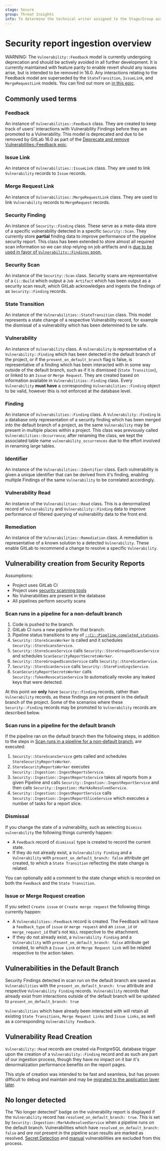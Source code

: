 ```yaml
---
stage: Secure
group: Threat Insights
info: To determine the technical writer assigned to the Stage/Group associated with this page, see https://handbook.gitlab.com/handbook/product/ux/technical-writing/#assignments
---
```


# Security report ingestion overview

WARNING:
The `Vulnerability::Feedback` model is currently undergoing deprecation and should be actively avoided in all further development. It is currently maintained with feature parity to enable revert should any issues arise, but is intended to be removed in 16.0. Any interactions relating to the Feedback model are superseded by the `StateTransition`, `IssueLink`, and `MergeRequestLink` models. You can find out more on [in this epic](https://gitlab.com/groups/gitlab-org/-/epics/5629).

## Commonly used terms

### Feedback

An instance of `Vulnerabilities::Feedback` class. They are created to keep track of users' interactions with Vulnerability Findings before they are promoted to a Vulnerability. This model is deprecated and due to be removed by GitLab 16.0 as part of the [Deprecate and remove Vulnerabilities::Feedback epic](https://gitlab.com/groups/gitlab-org/-/epics/5629).

### Issue Link

An instance of `Vulnerabilities::IssueLink` class. They are used to link `Vulnerability` records to `Issue` records.

### Merge Request Link

An instance of `Vulnerabilities::MergeRequestLink` class. They are used to link `Vulnerability` records to `MergeRequest` records.

### Security Finding

An instance of `Security::Finding` class. These serve as a meta-data store of a specific vulnerability detected in a specific `Security::Scan`. They currently store **partial** finding data to improve performance of the pipeline security report. This class has been extended to store almost all required scan information so we can stop relying on job artifacts and is [due to be used in favor of `Vulnerability::Findings` soon.](https://gitlab.com/gitlab-org/gitlab/-/issues/393394)

### Security Scan

An instance of the `Security::Scan` class. Security scans are representative of a `Ci::Build` which output a `Job Artifact` which has been output as a security scan result, which GitLab acknowledges and ingests the findings of as `Security::Finding` records.

### State Transition

An instance of the `Vulnerabilities::StateTransition` class. This model represents a state change of a respective Vulnerability record, for example the dismissal of a vulnerability which has been determined to be safe.

### Vulnerability

An instance of `Vulnerability` class. A `Vulnerability` is representative of a `Vulnerability::Finding` which has been detected in the default branch of the project, or if the `present_on_default_branch` flag is false, is representative of a finding which has been interacted with in some way outside of the default branch, such as if it is dismissed (`State Transition`), or linked to an `Issue` or `Merge Request`. They are created based on information available in `Vulnerabilities::Finding` class. Every `Vulnerability` **must have** a corresponding `Vulnerabilities::Finding` object to be valid, however this is not enforced at the database level.

### Finding

An instance of `Vulnerabilities::Finding` class. A `Vulnerability::Finding` is a database only representation of a security finding which has been merged into the default branch of a project, as the same `Vulnerability` may be present in multiple places within a project. This class was previously called `Vulnerabilities::Occurrence`; after renaming the class, we kept the associated table name `vulnerability_occurrences` due to the effort involved in renaming large tables.

### Identifier

An instance of the `Vulnerabilities::Identifier` class. Each vulnerability is given a unique identifier that can be derived from it's finding, enabling multiple Findings of the same `Vulnerability` to be correlated accordingly.

### Vulnerability Read

An instance of the `Vulnerabilities::Read` class. This is a denormalized record of `Vulnerability` and `Vulnerability::Finding` data to improve performance of filtered querying of vulnerability data to the front end.

### Remediation

An instance of the `Vulnerabilities::Remediation` class. A remediation is representative of a known solution to a detected `Vulnerability`. These enable GitLab to recommend a change to resolve a specific `Vulnerability`.

## Vulnerability creation from Security Reports

Assumptions:

- Project uses GitLab CI
- Project uses [security scanning tools](../../user/application_security)
- No Vulnerabilities are present in the database
- All pipelines perform security scans

### Scan runs in a pipeline for a non-default branch

1. Code is pushed to the branch.
1. GitLab CI runs a new pipeline for that branch.
1. Pipeline status transitions to any of [`::Ci::Pipeline.completed_statuses`](https://gitlab.com/gitlab-org/gitlab/-/blob/354261b2fe4fc5b86d1408467beadd90e466ce0a/app/models/concerns/ci/has_status.rb#L12).
1. `Security::StoreScansWorker` is called and it schedules `Security::StoreScansService`.
1. `Security::StoreScansService` calls `Security::StoreGroupedScansService` and schedules `ScanSecurityReportSecretsWorker`.
1. `Security::StoreGroupedScansService` calls `Security::StoreScanService`.
1. `Security::StoreScanService` calls `Security::StoreFindingsService`.
1. `ScanSecurityReportSecretsWorker` calls `Security::TokenRevocationService` to automatically revoke any leaked keys that were detected.

At this point we **only** have `Security::Finding` records, rather than `Vulnerability` records, as these findings are not present in the default branch of the project.
Some of the scenarios where these `Security::Finding` records may be promoted to `Vulnerability` records are described below.

### Scan runs in a pipeline for the default branch

If the pipeline ran on the default branch then the following steps, in addition to the steps in [Scan runs in a pipeline for a non-default branch](#scan-runs-in-a-pipeline-for-a-non-default-branch), are executed:

1. `Security::StoreScansService` gets called and schedules `StoreSecurityReportsWorker`.
1. `StoreSecurityReportsWorker` executes `Security::Ingestion::IngestReportsService`.
1. `Security::Ingestion::IngestReportsService` takes all reports from a given Pipeline and calls `Security::Ingestion::IngestReportService` and then calls `Security::Ingestion::MarkAsResolvedService`.
1. `Security::Ingestion::IngestReportService` calls `Security::Ingestion::IngestReportSliceService` which executes a number of tasks for a report slice.

### Dismissal

If you change the state of a vulnerability, such as selecting `Dismiss vulnerability` the following things currently happen:

- A `Feedback` record of `dismissal` type is created to record the current state.
- If they do not already exist, a `Vulnerability Finding` and a `Vulnerability` with `present_on_default_branch: false` attribute get created, to which a `State Transition` reflecting the state change is related.

You can optionally add a comment to the state change which is recorded on both the `Feedback` and the `State Transition`.

### Issue or Merge Request creation

If you select `Create issue` or `Create merge request` the following things currently happen:

- A `Vulnerabilities::Feedback` record is created. The Feedback will have a `feedback_type` of `issue` or `merge request` and an `issue_id` or `merge_request_id` that's not `NULL` respective to the attachment.
- If they do not already exist, a `Vulnerability Finding` and a `Vulnerability` with `present_on_default_branch: false` attribute get created, to which a `Issue Link` or `Merge Request Link` will be related respective to the action taken.

## Vulnerabilities in the Default Branch

Security Findings detected in scan run on the default branch are saved as `Vulnerabilities` with the `present_on_default_branch: true` attribute and respective `Vulnerability Finding` records. `Vulnerability` records that already exist from interactions outside of the default branch will be updated to `present_on_default_branch: true`

`Vulnerabilities` which have already been interacted with will retain all existing `State Transitions`, `Merge Request Links` and `Issue Links`, as well as a corresponding `Vulnerability Feedback`.

## Vulnerability Read Creation

`Vulnerability::Read` records are created via PostgreSQL database trigger upon the creation of a `Vulnerability::Finding` record and as such are part of our ingestion process, though they have no impact on it bar it's denormalization performance benefits on the report pages.

This style of creation was intended to be fast and seamless, but has proven difficult to debug and maintain and may be [migrated to the application layer later](https://gitlab.com/gitlab-org/gitlab/-/issues/393912).

## No longer detected

The "No longer detected" badge on the vulnerability report is displayed if the `Vulnerability` record has `resolved_on_default_branch: true`.
This is set by `Security::Ingestion::MarkAsResolvedService` when a pipeline runs on the default branch. Vulnerabilities which have
`resolved_on_default_branch: false` and _are not_ present in the pipeline scan results are marked as resolved.
[Secret Detection](../../user/application_security/secret_detection) and [manual](../../user/application_security/vulnerability_report#manually-add-a-vulnerability)
vulnerabilities are excluded from this process.
